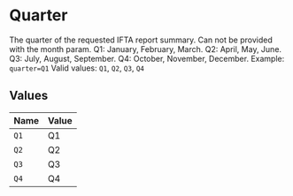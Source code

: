 # Quarter

 The quarter of the requested IFTA report summary. Can not be provided with the month param. Q1: January, February, March. Q2: April, May, June. Q3: July, August, September. Q4: October, November, December. Example: `quarter=Q1`  Valid values: `Q1`, `Q2`, `Q3`, `Q4`


## Values

| Name  | Value |
| ----- | ----- |
| `Q1`  | Q1    |
| `Q2`  | Q2    |
| `Q3`  | Q3    |
| `Q4`  | Q4    |